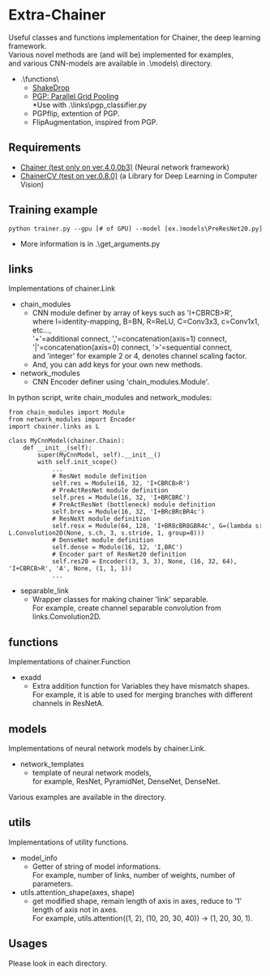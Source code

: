 # Extra-Chainer
Useful classes and functions implementation for Chainer, the deep learning framework.  
Various novel methods are (and will be) implemented for examples,  
and various CNN-models are available in .\models\ directory.
- .\functions\
  - [ShakeDrop](https://github.com/imenurok/ShakeDrop)
  - [PGP: Parallel Grid Pooling](https://github.com/akitotakeki/pgp-chainer)  
    *Use with .\links\pgp_classifier.py
  - PGPflip, extention of PGP.
  - FlipAugmentation, inspired from PGP.

## Requirements
- [Chainer (test only on ver.4.0.0b3)](https://github.com/pfnet/chainer) (Neural network framework)
- [ChainerCV (test on ver.0.8.0)](https://github.com/chainer/chainercv) (a Library for Deep Learning in Computer Vision)

## Training example
```
python trainer.py --gpu [# of GPU] --model [ex.)models\PreResNet20.py]
```
- More information is in .\get_arguments.py

## links
Implementations of chainer.Link
- chain_modules
  - CNN module definer by array of keys such as 'I+CBRCB>R',  
    where I=identity-mapping, B=BN, R=ReLU, C=Conv3x3, c=Conv1x1, etc...,  
    '+'=additional connect, ','=concatenation(axis=1) connect,  
    '|'=concatenation(axis=0) connect, '>'=sequential connect,  
    and 'integer' for example 2 or 4, denotes channel scaling factor.
  - And, you can add keys for your own new methods.
- network_modules
  - CNN Encoder definer using 'chain_modules.Module'.

In python script, write chain_modules and network_modules:
```
from chain_modules import Module
from network_modules import Encoder
import chainer.links as L

class MyCnnModel(chainer.Chain):
    def __init__(self):
        super(MyCnnModel, self).__init__()
        with self.init_scope()
            ...
            # ResNet module definition
            self.res = Module(16, 32, 'I+CBRCB>R')
            # PreActResNet module definition
            self.pres = Module(16, 32, 'I+BRCBRC')
            # PreActResNet (bottleneck) module definition
            self.bres = Module(16, 32, 'I+BRcBRcBR4c')
            # ResNeXt module definition
            self.resx = Module(64, 128, 'I+BR8cBR8GBR4c', G=(lambda s: L.Convolution2D(None, s.ch, 3, s.stride, 1, group=8)))
            # DenseNet module definition
            self.dense = Module(16, 12, 'I,BRC')
            # Encoder part of ResNet20 definition
            self.res20 = Encoder((3, 3, 3), None, (16, 32, 64), 'I+CBRCB>R', 'A', None, (1, 1, 1))
            ...
```

- separable_link
  - Wrapper classes for making chainer 'link' separable.  
    For example, create channel separable convolution from links.Convolution2D.

## functions
Implementations of chainer.Function
- exadd
  - Extra addition function for Variables they have mismatch shapes.  
    For example, it is able to used for merging branches with different channels in ResNetA.

## models
Implementations of neural network models by chainer.Link.
- network_templates
  - template of neural network models,  
    for example, ResNet, PyramidNet, DenseNet, DenseNet.

Various examples are available in the directory.

## utils
Implementations of utility functions.
- model_info
  - Getter of string of model informations.  
    For example, number of links, number of weights, number of parameters.
- utils.attention_shape(axes, shape)
  - get modified shape, remain length of axis in axes, reduce to '1' length of axis not in axes.  
    For example, utils.attention((1, 2), (10, 20, 30, 40)) -> (1, 20, 30, 1).

## Usages
Please look in each directory.
